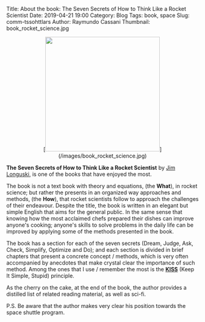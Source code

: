 Title: About the book: The Seven Secrets of How to Think Like a Rocket Scientist
Date: 2019-04-21 19:00
Category: Blog
Tags: book, space
Slug: comm-tssohttlars
Author: Raymundo Cassani
Thumbnail: book_rocket_science.jpg

<center>
[<img src="/images/book_rocket_science.jpg" style="width: 300px;"/>](/images/book_rocket_science.jpg)
<br>  
</center>

**The Seven Secrets of How to Think Like a Rocket Scientist** by [Jim Longuski](https://engineering.purdue.edu/AAE/people/ptProfile?resource_id=1319), is one of the books that have enjoyed the most.

The book is not a text book with theory and equations, (the **What**), in rocket science; but rather the presents in an organized way approaches and methods, (the **How**), that rocket scientists follow to approach the challenges of their endeavour. Despite the title, the book is written in an elegant but simple English that aims for the general public. In the same sense that knowing how the most acclaimed chefs prepared their dishes can improve anyone's cooking; anyone's skills to solve problems in the daily life can be improved by applying some of the methods presented in the book.

The book has a section for each of the seven secrets (Dream, Judge, Ask, Check, Simplify, Optimize and Do); and each section is divided in brief chapters that present a concrete concept / methods, which is very often accompanied by anecdotes that make crystal clear the importance of such method. Among the ones that I use / remember the most is the [**KISS**](https://en.wikipedia.org/wiki/KISS_principle) (Keep It Simple, Stupid) principle.

As the cherry on the cake, at the end of the book, the author provides a distilled list of related reading material, as well as sci-fi.

P.S. Be aware that the author makes very clear his position towards the space shuttle program.
